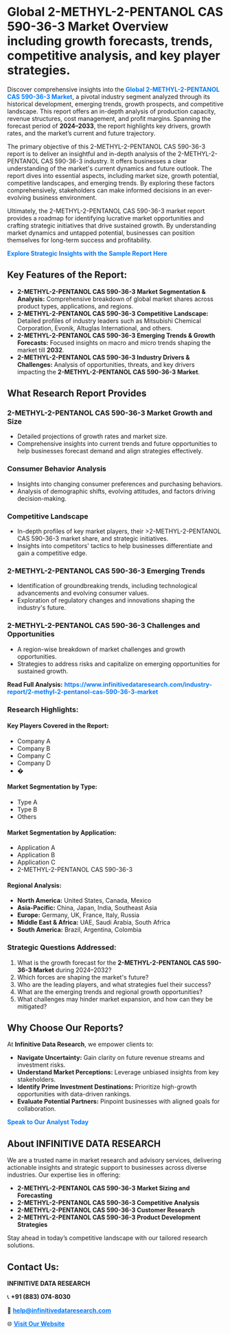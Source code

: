 <h1>Global 2-METHYL-2-PENTANOL CAS 590-36-3 Market Overview including growth forecasts, trends, competitive analysis, and key player strategies.</h1>
<p>
Discover comprehensive insights into the 
<a href="https://www.infinitivedataresearch.com/industry-report/2-methyl-2-pentanol-cas-590-36-3-market" rel="dofollow" style="color: #007BFF; text-decoration: none;"><strong>Global 2-METHYL-2-PENTANOL CAS 590-36-3 Market</strong></a>, a pivotal industry segment analyzed through its historical development, emerging trends, growth prospects, and competitive landscape. This report offers an in-depth analysis of production capacity, revenue structures, cost management, and profit margins. Spanning the forecast period of <strong>2024–2033</strong>, the report highlights key drivers, growth rates, and the market’s current and future trajectory.
</p>
<p>
The primary objective of this 2-METHYL-2-PENTANOL CAS 590-36-3 report is to deliver an insightful and in-depth analysis of the 2-METHYL-2-PENTANOL CAS 590-36-3 industry. It offers businesses a clear understanding of the market's current dynamics and future outlook. The report dives into essential aspects, including market size, growth potential, competitive landscapes, and emerging trends. By exploring these factors comprehensively, stakeholders can make informed decisions in an ever-evolving business environment.
</p>
<p>
Ultimately, the 2-METHYL-2-PENTANOL CAS 590-36-3 market report provides a roadmap for identifying lucrative market opportunities and crafting strategic initiatives that drive sustained growth. By understanding market dynamics and untapped potential, businesses can position themselves for long-term success and profitability.
</p>
<p>
<a href="https://www.infinitivedataresearch.com/request-sample/reportId=102436" style="color: #007BFF; text-decoration: none;"><strong>Explore Strategic Insights with the Sample Report Here</strong></a>
</p>

<h2>Key Features of the Report:</h2>
<ul>
<li><strong>2-METHYL-2-PENTANOL CAS 590-36-3 Market Segmentation & Analysis:</strong> Comprehensive breakdown of global market shares across product types, applications, and regions.</li>
<li><strong>2-METHYL-2-PENTANOL CAS 590-36-3 Competitive Landscape:</strong> Detailed profiles of industry leaders such as Mitsubishi Chemical Corporation, Evonik, Altuglas International, and others.</li>
<li><strong>2-METHYL-2-PENTANOL CAS 590-36-3 Emerging Trends & Growth Forecasts:</strong> Focused insights on macro and micro trends shaping the market till <strong>2032</strong>.</li>
<li><strong>2-METHYL-2-PENTANOL CAS 590-36-3 Industry Drivers & Challenges:</strong> Analysis of opportunities, threats, and key drivers impacting the <strong>2-METHYL-2-PENTANOL CAS 590-36-3 Market</strong>.</li>
</ul>

<h2>What Research Report Provides</h2>
<h3>2-METHYL-2-PENTANOL CAS 590-36-3 Market Growth and Size</h3>
<ul>
<li>Detailed projections of growth rates and market size.</li>
<li>Comprehensive insights into current trends and future opportunities to help businesses forecast demand and align strategies effectively.</li>
</ul>

<h3>Consumer Behavior Analysis</h3>
<ul>
<li>Insights into changing consumer preferences and purchasing behaviors.</li>
<li>Analysis of demographic shifts, evolving attitudes, and factors driving decision-making.</li>
</ul>

<h3>Competitive Landscape</h3>
<ul>
<li>In-depth profiles of key market players, their >2-METHYL-2-PENTANOL CAS 590-36-3 market share, and strategic initiatives.</li>
<li>Insights into competitors' tactics to help businesses differentiate and gain a competitive edge.</li>
</ul>

<h3>2-METHYL-2-PENTANOL CAS 590-36-3 Emerging Trends</h3>
<ul>
<li>Identification of groundbreaking trends, including technological advancements and evolving consumer values.</li>
<li>Exploration of regulatory changes and innovations shaping the industry's future.</li>
</ul>

<h3>2-METHYL-2-PENTANOL CAS 590-36-3 Challenges and Opportunities</h3>
<ul>
<li>A region-wise breakdown of market challenges and growth opportunities.</li>
<li>Strategies to address risks and capitalize on emerging opportunities for sustained growth.</li>
</ul>
<p><strong>Read Full Analysis:</strong> <a href="https://www.infinitivedataresearch.com/industry-report/2-methyl-2-pentanol-cas-590-36-3-market" rel="dofollow" style="color: #007BFF; text-decoration: none;"><strong>https://www.infinitivedataresearch.com/industry-report/2-methyl-2-pentanol-cas-590-36-3-market</strong></a></p>
<h3>Research Highlights:</h3>
<h4>Key Players Covered in the Report:</h4>
<ul><li>Company A</li><li>Company B</li><li>Company C</li><li>Company D</li><li>�</li></ul>
<h4>Market Segmentation by Type:</h4>
<ul><li>Type A</li><li>Type B</li><li>Others</li></ul>
<h4>Market Segmentation by Application:</h4>
<ul><li>Application A</li><li>Application B</li><li>Application C</li><li>2-METHYL-2-PENTANOL CAS 590-36-3</li></ul>

<h4>Regional Analysis:</h4>
<ul>
<li><strong>North America:</strong> United States, Canada, Mexico</li>
<li><strong>Asia-Pacific:</strong> China, Japan, India, Southeast Asia</li>
<li><strong>Europe:</strong> Germany, UK, France, Italy, Russia</li>
<li><strong>Middle East & Africa:</strong> UAE, Saudi Arabia, South Africa</li>
<li><strong>South America:</strong> Brazil, Argentina, Colombia</li>
</ul>

<h3>Strategic Questions Addressed:</h3>
<ol>
<li>What is the growth forecast for the <strong>2-METHYL-2-PENTANOL CAS 590-36-3 Market</strong> during 2024–2032?</li>
<li>Which forces are shaping the market's future?</li>
<li>Who are the leading players, and what strategies fuel their success?</li>
<li>What are the emerging trends and regional growth opportunities?</li>
<li>What challenges may hinder market expansion, and how can they be mitigated?</li>
</ol>

<h2>Why Choose Our Reports?</h2>
<p>At <strong>Infinitive Data Research</strong>, we empower clients to:</p>
<ul>
<li><strong>Navigate Uncertainty:</strong> Gain clarity on future revenue streams and investment risks.</li>
<li><strong>Understand Market Perceptions:</strong> Leverage unbiased insights from key stakeholders.</li>
<li><strong>Identify Prime Investment Destinations:</strong> Prioritize high-growth opportunities with data-driven rankings.</li>
<li><strong>Evaluate Potential Partners:</strong> Pinpoint businesses with aligned goals for collaboration.</li>
</ul>
<p><a href="https://www.infinitivedataresearch.com/industry-report/2-methyl-2-pentanol-cas-590-36-3-market" rel="dofollow" style="color: #007BFF; text-decoration: none;"><strong>Speak to Our Analyst Today</strong></a></p>

<h2>About INFINITIVE DATA RESEARCH</h2>
<p>We are a trusted name in market research and advisory services, delivering actionable insights and strategic support to businesses across diverse industries. Our expertise lies in offering:</p>
<ul>
<li><strong>2-METHYL-2-PENTANOL CAS 590-36-3 Market Sizing and Forecasting</strong></li>
<li><strong>2-METHYL-2-PENTANOL CAS 590-36-3 Competitive Analysis</strong></li>
<li><strong>2-METHYL-2-PENTANOL CAS 590-36-3 Customer Research</strong></li>
<li><strong>2-METHYL-2-PENTANOL CAS 590-36-3 Product Development Strategies</strong></li>
</ul>
<p>Stay ahead in today’s competitive landscape with our tailored research solutions.</p>

<h2>Contact Us:</h2>
<p><strong>INFINITIVE DATA RESEARCH</strong></p>
<p>📞 <strong>+91 (883) 074-8030</strong></p>
<p>📧 <strong><a href="mailto:help@infinitivedataresearch.com" style="color: #007BFF;">help@infinitivedataresearch.com</a></strong></p>
<p>🌐 <strong><a href="https://www.infinitivedataresearch.com" rel="dofollow" style="color: #007BFF;">Visit Our Website</a></strong></p>